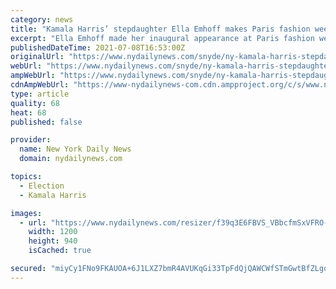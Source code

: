 ```yaml
---
category: news
title: "Kamala Harris’ stepdaughter Ella Emhoff makes Paris fashion week debut for Balenciaga"
excerpt: "Ella Emhoff made her inaugural appearance at Paris fashion week Wednesday, walking the runway for Balenciaga. The designer who mesmerized the fashion masses the day her stepmom Kamala Harris was sworn in as vice president modeled a flowing black cape over a chic double-breasted suit for a star-studded audience that included Joe Jonas,"
publishedDateTime: 2021-07-08T16:53:00Z
originalUrl: "https://www.nydailynews.com/snyde/ny-kamala-harris-stepdaughter-ella-emhoff-balenciaga-paris-fashion-show-20210708-u2k5f32b2nf2lemmetiyx3dzga-story.html"
webUrl: "https://www.nydailynews.com/snyde/ny-kamala-harris-stepdaughter-ella-emhoff-balenciaga-paris-fashion-show-20210708-u2k5f32b2nf2lemmetiyx3dzga-story.html"
ampWebUrl: "https://www.nydailynews.com/snyde/ny-kamala-harris-stepdaughter-ella-emhoff-balenciaga-paris-fashion-show-20210708-u2k5f32b2nf2lemmetiyx3dzga-story.html?outputType=amp"
cdnAmpWebUrl: "https://www-nydailynews-com.cdn.ampproject.org/c/s/www.nydailynews.com/snyde/ny-kamala-harris-stepdaughter-ella-emhoff-balenciaga-paris-fashion-show-20210708-u2k5f32b2nf2lemmetiyx3dzga-story.html?outputType=amp"
type: article
quality: 68
heat: 68
published: false

provider:
  name: New York Daily News
  domain: nydailynews.com

topics:
  - Election
  - Kamala Harris

images:
  - url: "https://www.nydailynews.com/resizer/f39q3E6FBVS_VBbcfmSxVFRO-bo=/1200x0/center/top/cloudfront-us-east-1.images.arcpublishing.com/tronc/SS7P5UKURRAIDKXGXUFXGCBQTU.jpg"
    width: 1200
    height: 940
    isCached: true

secured: "miyCy1FNo9FKAUOA+6J1LXZ7bmR4AVUKqGi33TpFdQjQAWCWfSTmGwtBfZLgoLxDblkJxeJD/htwNX8aYjDlIdJboAbibGuy8DkGFMYzKuT+wSnhH81CxDmqEl+lT23tg/fdFlFZu3Jzn4ByPm50FRCDO1nkdovMnCq2pdlWDTyNy50+9K/RnPhqtAaqGa5eK7w/lR4RlJVqjKYxKWAhbQlEFl34iNOe7QsG0nZgr0zqyET+ejROIhcnauSDmjRi9kcnXvzxi0t2y56uAA0EIrJoojgDqLwK71cIAAB+Besq+002H0l/vMlQ1243DjiAkrj40stPNTV1f7zOkIFIdn62Qh+CaZnsVjt2rJL2UvY=;0MWMgzmX7FWuiIJfugXR+g=="
---
```


